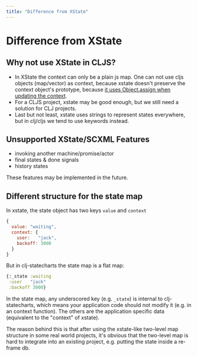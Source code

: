 ```yaml
---
title: "Difference from XState"
---
```

# Difference from XState

## Why not use XState in CLJS?

* In XState the context can only be a plain js map. One can not use
  cljs objects (map/vector) as context, because xstate doesn't preserve
  the context object's prototype, because [it uses Object.assign when
  updating the
  context](https://github.com/davidkpiano/xstate/blob/v4.7.1/packages/core/src/utils.ts#L432).
* For a CLJS project, xstate may be good enough, but we still need a solution for CLJ projects.
* Last but not least, xstate uses strings to represent states
  everywhere, but in clj/cljs we tend to use keywords instead.

## Unsupported XState/SCXML Features

* invoking another machine/promise/actor
* final states & done signals
* history states

These features may be implemented in the future.

## Different structure for the state map

In xstate, the state object has two keys `value` and `context`

```js
{
  value: "waiting",
  context: {
    user:   "jack",
    backoff: 3000
  }
}
```

But in clj-statecharts the state map is a flat map:

```clojure
{:_state :waiting
 :user   "jack"
 :backoff 3000}
```

In the state map, any underscored key (e.g. `_state`) is internal to
clj-statecharts, which means your application code should not modify it (e.g. in an
context function). The others are the application specific data (equivalent to the
"context" of xstate).

The reason behind this is that after using the xstate-like two-level map structure
in some real world projects, it's obvious that the two-level map is hard to
integrate into an existing project, e.g. putting the state inside a re-frame db.
